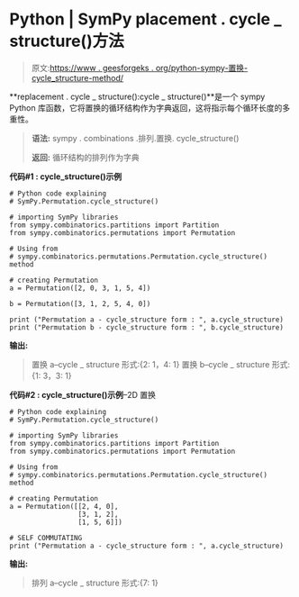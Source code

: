 # Python | SymPy placement . cycle _ structure()方法

> 原文:[https://www . geesforgeks . org/python-sympy-置换-cycle_structure-method/](https://www.geeksforgeeks.org/python-sympy-permutation-cycle_structure-method/)

**replacement . cycle _ structure():cycle _ structure()**是一个 sympy Python 库函数，它将置换的循环结构作为字典返回，这将指示每个循环长度的多重性。

> **语法:**
> sympy . combinations .排列.置换. cycle_structure()
> 
> **返回:**
> 循环结构的排列作为字典

**代码#1 : cycle_structure()示例**

```
# Python code explaining
# SymPy.Permutation.cycle_structure()

# importing SymPy libraries
from sympy.combinatorics.partitions import Partition
from sympy.combinatorics.permutations import Permutation

# Using from 
# sympy.combinatorics.permutations.Permutation.cycle_structure() method 

# creating Permutation
a = Permutation([2, 0, 3, 1, 5, 4])

b = Permutation([3, 1, 2, 5, 4, 0])

print ("Permutation a - cycle_structure form : ", a.cycle_structure)
print ("Permutation b - cycle_structure form : ", b.cycle_structure)
```

**输出:**

> 置换 a–cycle _ structure 形式:{2: 1，4: 1}
> 置换 b–cycle _ structure 形式:{1: 3，3: 1}

**代码#2 : cycle_structure()示例**–2D 置换

```
# Python code explaining
# SymPy.Permutation.cycle_structure()

# importing SymPy libraries
from sympy.combinatorics.partitions import Partition
from sympy.combinatorics.permutations import Permutation

# Using from 
# sympy.combinatorics.permutations.Permutation.cycle_structure() method 

# creating Permutation
a = Permutation([[2, 4, 0], 
                 [3, 1, 2],
                 [1, 5, 6]])

# SELF COMMUTATING    
print ("Permutation a - cycle_structure form : ", a.cycle_structure)
```

**输出:**

> 排列 a–cycle _ structure 形式:{7: 1}